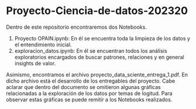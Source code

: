 # Proyecto-Ciencia-de-datos-202320

Dentro de este repositorio encontraremos dos Notebooks.
  1. Proyecto OPAIN.ipynb: En él se encuentra toda la limpieza de los datos y el entendimiento inicial.
  2. exploracion_datos.ipynb: En él se encuentran todos los análisis exploratorios encargados de buscar patrones, relaciones y en general insights de valor.

Asimismo, encontramos el archivo proyecto_data_sciente_entrega_1.pdf. En dicho archivo está el desarrollo de los entregables del proyecto. Cabe aclarar que dentro del documento se omitieron algunas gráficas relacionadas a la exploración de los datos por temas de logitud. Para observar estas gráficas se puede remitir a los Notebooks realizados.
